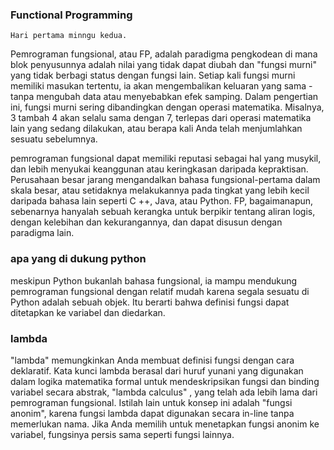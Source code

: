 ### Functional Programming

    Hari pertama minngu kedua.

Pemrograman fungsional, atau FP, adalah paradigma pengkodean di mana blok penyusunnya adalah nilai yang tidak dapat diubah dan "fungsi murni" yang tidak berbagi status dengan fungsi lain. Setiap kali fungsi murni memiliki masukan tertentu, ia akan mengembalikan keluaran yang sama - tanpa mengubah data atau menyebabkan efek samping. Dalam pengertian ini, fungsi murni sering dibandingkan dengan operasi matematika. Misalnya, 3 tambah 4 akan selalu sama dengan 7, terlepas dari operasi matematika lain yang sedang dilakukan, atau berapa kali Anda telah menjumlahkan sesuatu sebelumnya.

pemrograman fungsional dapat memiliki reputasi sebagai hal yang musykil, dan lebih menyukai keanggunan atau keringkasan daripada kepraktisan. Perusahaan besar jarang mengandalkan bahasa fungsional-pertama dalam skala besar, atau setidaknya melakukannya pada tingkat yang lebih kecil daripada bahasa lain seperti C ++, Java, atau Python. FP, bagaimanapun, sebenarnya hanyalah sebuah kerangka untuk berpikir tentang aliran logis, dengan kelebihan dan kekurangannya, dan dapat disusun dengan paradigma lain.

### apa yang di dukung python

meskipun Python bukanlah bahasa fungsional, ia mampu mendukung pemrograman fungsional dengan relatif mudah karena segala sesuatu di Python adalah sebuah objek. Itu berarti bahwa definisi fungsi dapat ditetapkan ke variabel dan diedarkan.

### lambda

"lambda" memungkinkan Anda membuat definisi fungsi dengan cara deklaratif. Kata kunci lambda berasal dari huruf yunani yang digunakan dalam logika matematika formal untuk mendeskripsikan fungsi dan binding variabel secara abstrak,  "lambda calculus" , yang telah ada lebih lama dari pemrograman fungsional. Istilah lain untuk konsep ini adalah "fungsi anonim", karena fungsi lambda dapat digunakan secara in-line tanpa memerlukan nama. Jika Anda memilih untuk menetapkan fungsi anonim ke variabel, fungsinya persis sama seperti fungsi lainnya.



